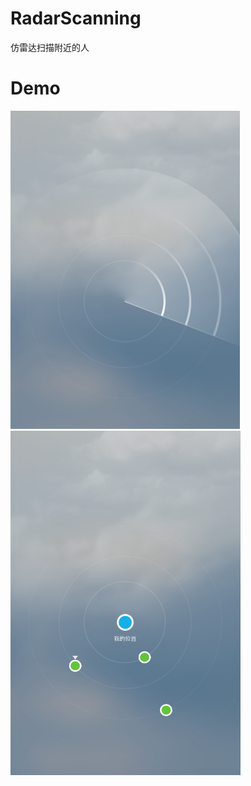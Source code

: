 # RadarScanning
仿雷达扫描附近的人

# Demo
![Demo gif](RadarScanning/scaning.png)
![Demo gif](RadarScanning/scan_after.png)
